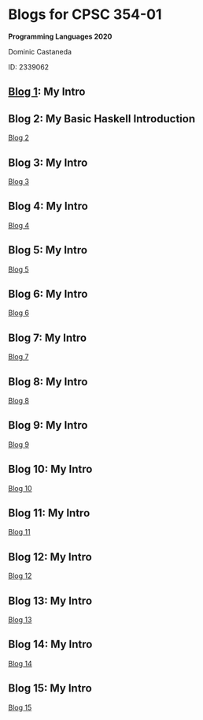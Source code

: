 # Blogs for CPSC 354-01
**Programming Languages 2020**

Dominic Castaneda

ID: 2339062

## [Blog 1](https://github.com/DomCastaneda/programming-languages-2020/blob/master/Blogs/Blog1.md): My Intro

## Blog 2: My Basic Haskell Introduction
[Blog 2](https://github.com/DomCastaneda/programming-languages-2020/blob/master/Blogs/Blog2.md)

## Blog 3: My Intro
[Blog 3](https://github.com/DomCastaneda/programming-languages-2020/blob/master/Blogs/Blog3.md)

## Blog 4: My Intro
[Blog 4](https://github.com/DomCastaneda/programming-languages-2020/blob/master/Blogs/Blog4.md)

## Blog 5: My Intro
[Blog 5](https://github.com/DomCastaneda/programming-languages-2020/blob/master/Blogs/Blog5.md)

## Blog 6: My Intro
[Blog 6](https://github.com/DomCastaneda/programming-languages-2020/blob/master/Blogs/Blog6.md)

## Blog 7: My Intro
[Blog 7](https://github.com/DomCastaneda/programming-languages-2020/blob/master/Blogs/Blog7.md)

## Blog 8: My Intro
[Blog 8](https://github.com/DomCastaneda/programming-languages-2020/blob/master/Blogs/Blog8.md)

## Blog 9: My Intro
[Blog 9](https://github.com/DomCastaneda/programming-languages-2020/blob/master/Blogs/Blog9.md)

## Blog 10: My Intro
[Blog 10](https://github.com/DomCastaneda/programming-languages-2020/blob/master/Blogs/Blog10.md)

## Blog 11: My Intro
[Blog 11](https://github.com/DomCastaneda/programming-languages-2020/blob/master/Blogs/Blog11.md)

## Blog 12: My Intro
[Blog 12](https://github.com/DomCastaneda/programming-languages-2020/blob/master/Blogs/Blog12.md)

## Blog 13: My Intro
[Blog 13](https://github.com/DomCastaneda/programming-languages-2020/blob/master/Blogs/Blog13.md)

## Blog 14: My Intro
[Blog 14](https://github.com/DomCastaneda/programming-languages-2020/blob/master/Blogs/Blog14.md)

## Blog 15: My Intro
[Blog 15](https://github.com/DomCastaneda/programming-languages-2020/blob/master/Blogs/Blog15.md)

